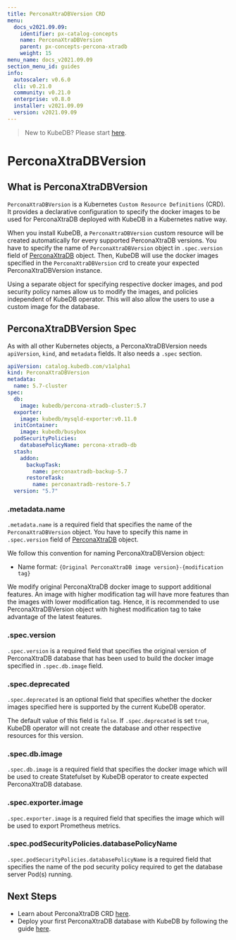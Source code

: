 ```yaml
---
title: PerconaXtraDBVersion CRD
menu:
  docs_v2021.09.09:
    identifier: px-catalog-concepts
    name: PerconaXtraDBVersion
    parent: px-concepts-percona-xtradb
    weight: 15
menu_name: docs_v2021.09.09
section_menu_id: guides
info:
  autoscaler: v0.6.0
  cli: v0.21.0
  community: v0.21.0
  enterprise: v0.8.0
  installer: v2021.09.09
  version: v2021.09.09
---
```


> New to KubeDB? Please start [here](/docs/v2021.09.09/README).

# PerconaXtraDBVersion

## What is PerconaXtraDBVersion

`PerconaXtraDBVersion` is a Kubernetes `Custom Resource Definitions` (CRD). It provides a declarative configuration to specify the docker images to be used for PerconaXtraDB deployed with KubeDB in a Kubernetes native way.

When you install KubeDB, a `PerconaXtraDBVersion` custom resource will be created automatically for every supported PerconaXtraDB versions. You have to specify the name of `PerconaXtraDBVersion` object in `.spec.version` field of [PerconaXtraDB](/docs/v2021.09.09/guides/percona-xtradb/concepts/percona-xtradb) object. Then, KubeDB will use the docker images specified in the `PerconaXtraDBVersion` crd to create your expected PerconaXtraDBVersion instance.

Using a separate object for specifying respective docker images, and pod security policy names allow us to modify the images, and policies independent of KubeDB operator. This will also allow the users to use a custom image for the database.

## PerconaXtraDBVersion Spec

As with all other Kubernetes objects, a PerconaXtraDBVersion needs `apiVersion`, `kind`, and `metadata` fields. It also needs a `.spec` section.

```yaml
apiVersion: catalog.kubedb.com/v1alpha1
kind: PerconaXtraDBVersion
metadata:
  name: 5.7-cluster
spec:
  db:
    image: kubedb/percona-xtradb-cluster:5.7
  exporter:
    image: kubedb/mysqld-exporter:v0.11.0
  initContainer:
    image: kubedb/busybox
  podSecurityPolicies:
    databasePolicyName: percona-xtradb-db
  stash:
    addon:
      backupTask:
        name: perconaxtradb-backup-5.7
      restoreTask:
        name: perconaxtradb-restore-5.7
  version: "5.7"
```

### .metadata.name

`.metadata.name` is a required field that specifies the name of the `PerconaXtraDBVersion` object. You have to specify this name in `.spec.version` field of [PerconaXtraDB](/docs/v2021.09.09/guides/percona-xtradb/concepts/percona-xtradb) object.

We follow this convention for naming PerconaXtraDBVersion object:

- Name format: `{Original PerconaXtraDB image version}-{modification tag}`

We modify original PerconaXtraDB docker image to support additional features. An image with higher modification tag will have more features than the images with lower modification tag. Hence, it is recommended to use PerconaXtraDBVersion object with highest modification tag to take advantage of the latest features.

### .spec.version

`.spec.version` is a required field that specifies the original version of PerconaXtraDB database that has been used to build the docker image specified in `.spec.db.image` field.

### .spec.deprecated

`.spec.deprecated` is an optional field that specifies whether the docker images specified here is supported by the current KubeDB operator.

The default value of this field is `false`. If `.spec.deprecated` is set `true`, KubeDB operator will not create the database and other respective resources for this version.

### .spec.db.image

`.spec.db.image` is a required field that specifies the docker image which will be used to create Statefulset by KubeDB operator to create expected PerconaXtraDB database.

### .spec.exporter.image

`.spec.exporter.image` is a required field that specifies the image which will be used to export Prometheus metrics.

### .spec.podSecurityPolicies.databasePolicyName

`.spec.podSecurityPolicies.databasePolicyName` is a required field that specifies the name of the pod security policy required to get the database server Pod(s) running.

## Next Steps

- Learn about PerconaXtraDB CRD [here](/docs/v2021.09.09/guides/percona-xtradb/concepts/percona-xtradb).
- Deploy your first PerconaXtraDB database with KubeDB by following the guide [here](/docs/v2021.09.09/guides/percona-xtradb/quickstart/quickstart).
